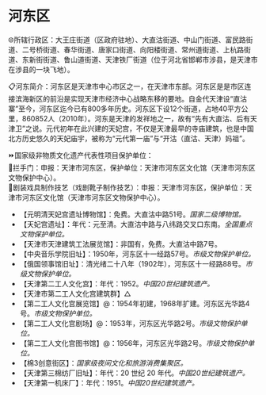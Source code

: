 # 河东区  
🌐所辖行政区：大王庄街道（区政府驻地）、大直沽街道、中山门街道、富民路街道、二号桥街道、春华街道、唐家口街道、向阳楼街道、常州道街道、上杭路街道、东新街街道、鲁山道街道、天津铁厂街道（位于河北省邯郸市涉县，是天津市在涉县的一块飞地）。  

📋河东简介：河东区是天津市中心市区之一，在天津市东部。河东区是是市区连接滨海新区的前沿是实现天津市经济中心战略东移的要地。自金代天津设“直沽寨”至今，河东区迄今已有800多年历史。河东区下设12个街道，占地40平方公里，860852人（2010年）。河东是天津的发祥地之一，故有“先有大直沽、后有天津卫”之说。元代初年在此兴建的天妃宫，不仅是天津最早的寺庙建筑，也是中国北方历史悠久的天妃庙宇，被称为“元代第一庙”与“开沽（直沽、天津）妈祖”。  

⏩国家级非物质文化遗产代表性项目保护单位：  
🔸拦手门：申报：天津市河东区，保护单位：天津市河东区文化馆（天津市河东区文物保护中心）。  
🔸剧装戏具制作技艺（戏剧靴子制作技艺）：申报：天津市河东区，保护单位：天津市河东区文化馆（天津市河东区文物保护中心）。  

* 【元明清天妃宫遗址博物馆】：免费。大直沽中路51号。*国家二级博物馆。*  
* 【天妃宫遗址】：年代：元至清。大直沽中路与八纬路交叉口东南。*全国重点文物保护单位。*  
* 【天津市天津建筑工法展览馆】：非国有，免费。大直沽中路7号。  
* 【中央音乐学院旧址】：1950年，河东区十一经路57号。*市级文物保护单位。*  
* 【俄国领事馆旧址】：清光绪二十八年（1902年），河东区十一经路88号。*市级文物保护单位。*  
* 【天津第二工人文化宫】：年代：1952。*中国20世纪建筑遗产。*  
* 【天津市第二工人文化宫建筑群】△  
* 【第二工人文化宫展览馆】@：1954年初建，1968年扩建。河东区光华路4号。*市级文物保护单位。*  
* 【第二工人文化宫剧场】@：1953年，河东区光华路2号。*市级文物保护单位。*  
* 【第二工人文化宫图书馆】@：1956年，河东区光华路2号。*市级文物保护单位。*  
* 【棉3创意街区】：*国家级夜间文化和旅游消费集聚区。*  
* 【天津第三棉纺厂旧址】：年代：20 世纪 20 年代。*中国20世纪建筑遗产。*  
* 【天津第一机床厂】：年代：1951。*中国20世纪建筑遗产。*  